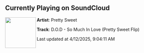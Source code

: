 ## Currently Playing on SoundCloud

[<img align="left" width="100" src="https://i1.sndcdn.com/artworks-HgG2oE3yF7HyyXff-hSU6zg-t500x500.png">](https://soundcloud.com/prettysweet2/dod-so-much-in-love-pretty-sweet-flip)

**Artist**: Pretty Sweet 

**Track**: D.O.D - So Much In Love (Pretty Sweet Flip)

Last updated at 4/12/2025, 9:04:11 AM
